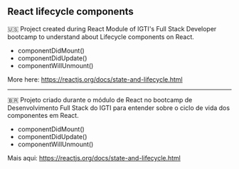 ## React lifecycle components

🇺🇸 Project created during React Module of IGTI's Full Stack Developer bootcamp to understand about Lifecycle components on React. 

* componentDidMount()
* componentDidUpdate()
* componentWillUnmount()

More here: https://reactjs.org/docs/state-and-lifecycle.html

-----------------------

🇧🇷 Projeto criado durante o módulo de React no bootcamp de Desenvolvimento Full Stack do IGTI para entender sobre o ciclo de vida dos componentes em React.

* componentDidMount()
* componentDidUpdate()
* componentWillUnmount()

Mais aqui: https://reactjs.org/docs/state-and-lifecycle.html